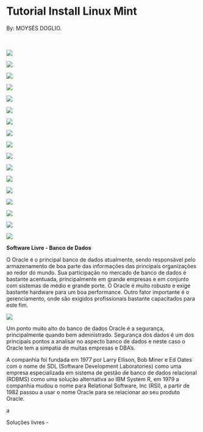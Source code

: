 # Tutorial Install Linux Mint 
By: MOYSÉS DOGLIO.

<br><br>
<img src="part1.jpg">
<p>
<img src="part2.jpg"><p>
<img src="part3.jpg"><p>
<img src="part4.jpg"><p>
<img src="part5.jpg"><p>
<img src="part6.jpg"><p>
<img src="part7.jpg"><p>
<img src="part8.jpg"><p>
<img src="part9.jpg"><p>
<img src="part10.jpg"><p>
<img src="part11.jpg"><p>
<img src="part13.jpg"><p>
<img src="part14.jpg"><p>
<img src="part15.jpg"><p>
<img src="part16.jpg"><p>
<img src="part17.jpg"><p>
<img src="part18.jpg"><p>
<p>

 <b>Software Livre - Banco de Dados</b> <p>

O Oracle é o principal banco de dados atualmente, sendo responsável pelo armazenamento de boa parte das informações das principais organizações ao redor do mundo. Sua participação no mercado de banco de dados é bastante acentuada, principalmente em grande empresas e em conjunto com sistemas de médio e grande porte. O Oracle é muito robusto e exige bastante hardware para um boa performance. Outro fator importante é o gerenciamento, onde são exigidos profissionais bastante capacitados para este fim.<p>

<img src="oracle-logo.png"><p>

Um ponto muito alto do banco de dados Oracle é a segurança, principalmente quando bem administrado. Segurança dos dados é um dos principais pontos a analisar no aspecto banco de dados e neste caso o Oracle tem a simpatia de muitas empresas e DBA’s.

A companhia foi fundada em 1977 por Larry Ellison, Bob Miner e Ed Oates com o nome de SDL (Software Development Laboratories) como uma empresa especializada em sistema de gestão de banco de dados relacional (RDBMS) como uma solução alternativa ao IBM System R, em 1979 a companhia mudou o nome para Relational Software, Inc (RSI), a partir de 1982 passou a usar o nome Oracle para se relacionar ao seu produto Oracle.<p>
 <p>a
  
  Soluções livres -





